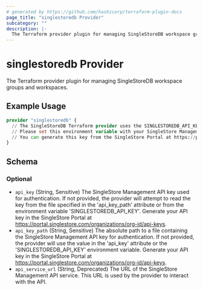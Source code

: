 ```yaml
---
# generated by https://github.com/hashicorp/terraform-plugin-docs
page_title: "singlestoredb Provider"
subcategory: ""
description: |-
  The Terraform provider plugin for managing SingleStoreDB workspace groups and workspaces.
---
```


# singlestoredb Provider

The Terraform provider plugin for managing SingleStoreDB workspace groups and workspaces.

## Example Usage

```terraform
provider "singlestoredb" {
  // The SingleStoreDB Terraform provider uses the SINGLESTOREDB_API_KEY environment variable for authentication.
  // Please set this environment variable with your SingleStore Management API key.
  // You can generate this key from the SingleStore Portal at https://portal.singlestore.com/organizations/org-id/api-keys.
}
```

<!-- schema generated by tfplugindocs -->
## Schema

### Optional

- `api_key` (String, Sensitive) The SingleStore Management API key used for authentication. If not provided, the provider will attempt to read the key from the file specified in the 'api_key_path' attribute or from the environment variable 'SINGLESTOREDB_API_KEY'. Generate your API key in the SingleStore Portal at https://portal.singlestore.com/organizations/org-id/api-keys.
- `api_key_path` (String, Sensitive) The absolute path to a file containing the SingleStore Management API key for authentication. If not provided, the provider will use the value in the 'api_key' attribute or the 'SINGLESTOREDB_API_KEY' environment variable. Generate your API key in the SingleStore Portal at https://portal.singlestore.com/organizations/org-id/api-keys.
- `api_service_url` (String, Deprecated) The URL of the SingleStore Management API service. This URL is used by the provider to interact with the API.

